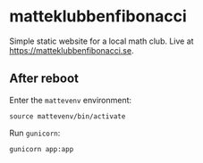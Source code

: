 # matteklubbenfibonacci
Simple static website for a local math club. Live at https://matteklubbenfibonacci.se.

## After reboot
Enter the `mattevenv` environment:

    source mattevenv/bin/activate

Run `gunicorn`:

    gunicorn app:app
